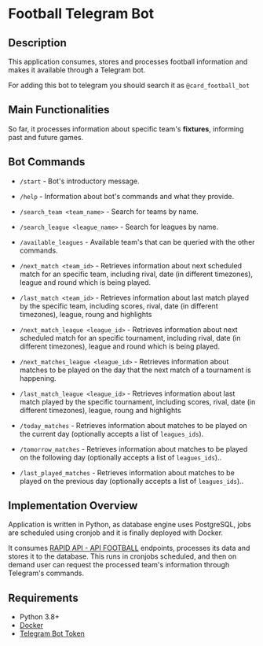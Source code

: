 

# Football Telegram Bot

## Description

This application consumes, stores and processes football information and makes it available through a Telegram bot.

For adding this bot to telegram you should search it as `@card_football_bot`


## Main Functionalities

So far, it processes information about specific team's **fixtures**, informing past and future games.


## Bot Commands

- `/start` - Bot's introductory message.

- `/help` - Information about bot's commands and what they provide.

- `/search_team <team_name>` - Search for teams by name.

- `/search_league <league_name>` - Search for leagues by name.

- `/available_leagues` - Available team's that can be queried with the other commands.

- `/next_match <team_id>` - Retrieves information about next scheduled match for an specific team, including rival, date (in different timezones), league and round which is being played.

- `/last_match <team_id>` - Retrieves information about last match played by the specific team, including  scores, rival, date (in different timezones), league, roung and highlights

- `/next_match_league <league_id>` - Retrieves information about next scheduled match for an specific tournament, including rival, date (in different timezones), league and round which is being played.

- `/next_matches_league <league_id>` - Retrieves information about matches to be played on the day that the next match of a tournament is happening.

- `/last_match_league <league_id>` - Retrieves information about last match played by the specific tournament, including  scores, rival, date (in different timezones), league, roung and highlights

- `/today_matches` - Retrieves information about matches to be played on the current day (optionally accepts a list of `leagues_ids`).

- `/tomorrow_matches` - Retrieves information about matches to be played on the following day (optionally accepts a list of `leagues_ids`)..

- `/last_played_matches` - Retrieves information about matches to be played on the previous day (optionally accepts a list of `leagues_ids`)..


## Implementation Overview

Application is written in Python, as database engine uses PostgreSQL, jobs are scheduled using cronjob and it is finally deployed with Docker.

It consumes [RAPID API - API FOOTBALL](https://rapidapi.com/api-sports/api/api-football) endpoints, processes its data and stores it to the database. This runs in cronjobs scheduled, and then on demand user can request the processed team's information through Telegram's commands.


## Requirements

- Python 3.8+
- [Docker](https://www.docker.com)
- [Telegram Bot Token](https://core.telegram.org/bots)
